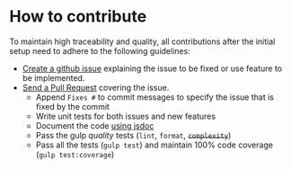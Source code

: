 # How to contribute

To maintain high traceability and quality, all contributions after the initial setup need to adhere to the following guidelines:

- [Create a github issue](https://github.com/electricjs/electric-code-tabs/issues/new) explaining the issue to be fixed or use feature to be implemented.
- [Send a Pull Request](https://github.com/electricjs/electric-code-tabs/compare) covering the issue.
	- Append `Fixes #` to commit messages to specify the issue that is fixed by the commit
	- Write unit tests for both issues and new features
	- Document the code [using jsdoc](https://github.com/google/closure-compiler/wiki/Annotating-JavaScript-for-the-Closure-Compiler)
	- Pass the gulp _quality_ tests (`lint`, `format`, ~~`complexity`~~)
	- Pass all the tests (`gulp test`) and maintain 100% code coverage (`gulp test:coverage`)
